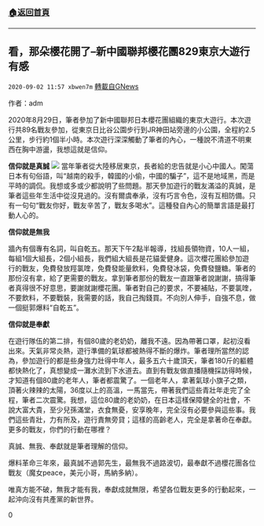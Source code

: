 ###  [:house:返回首頁](https://github.com/ourhimalayas/txt)
---

## 看，那朵櫻花開了&#8211;新中國聯邦櫻花團829東京大遊行有感
`2020-09-02 11:57 xbwen7m` [轉載自GNews](https://gnews.org/zh-hant/330202/)

作者：adm

2020年8月29日，筆者參加了新中國聯邦日本櫻花團組織的東京大遊行。本次遊行共89名戰友參加，從東京日比谷公園步行到JR神田站旁邊的小公園，全程約2.5公里，步行約1個半小時。本次遊行深深觸動了筆者的內心，一種說不清道不明東西在胸中游盪，我想這就是信仰。

**信仰就是真誠**
![](https://s3.amazonaws.com/gnews-media-offload/wp-content/uploads/2020/09/02113405/adm0902b-1.jpg)
當年筆者從大陸移居東京，長者給的忠告就是小心中國人。闖蕩日本有句俗語，叫“越南的殺手，韓國的小偷，中國的騙子”，這不是地域黑，而是平時的調侃。我想或多或少都說明了些問題。那天參加遊行的戰友滿溢的真誠，是筆者這些年生活中從沒見過的。沒有爾虞奉承，沒有巧言令色，沒有互相防備。只有一句句“戰友你好，戰友辛苦了，戰友多喝水”。這種發自內心的簡單言語是最打動人心的。

**信仰就是無我**

牆內有個專有名詞，叫自乾五。那天下午2點半報導，找組長領物資，10人一組，每組1個大組長，2個小組長，我們組大組長是花貓愛健身。這次櫻花團給參加遊行的戰友，免費發放羥氯喹，免費發能量飲料，免費發冰袋，免費發鹽糖。筆者的那份沒有拿，給了更需要的戰友。拿到筆者那份的戰友一直跟筆者說謝謝，搞得筆者真得很不好意思，要謝就謝櫻花團。筆者對自己的要求，不要補貼，不要氯喹，不要飲料，不要戰裝，我需要的話，我自己掏錢買。不向別人伸手，自強不息，做一個挺郭爆料“自乾五”。

**信仰就是奉獻**

在遊行隊伍的第二排，有個80歲的老奶奶，離我不遠。因為帶著口罩，起初沒看出來。天氣非常炎熱，遊行準備的氣球都被熱得不斷的爆炸。筆者理所當然的認為，參加遊行的都是些身強力壯得中年人，最多五六十歲頂天，筆者180斤的軀體都快熱化了，真想變成一灘水流到下水道去。直到有戰友做直播隨機採訪得時候，才知道有個80歲的老年人，筆者都震驚了。一個老年人，拿著氣球小旗子之類，頂著火辣辣的太陽，36度以上的高溫，一馬當先，帶著我們這些青壯年走完了全程，筆者二次震驚。我想，這位80歲的老奶奶，在日本這樣保障健全的社會，不說大富大貴，至少兒孫滿堂，衣食無憂，安享晚年，完全沒有必要參與這些事。我們這些青壯，力有所及，遊行責無旁貸；這樣的高齡老人，完全是拿著命在奉獻。更多的戰友，你們的行動在哪裡？

真誠、無我、奉獻就是筆者理解的信仰。

爆料革命三年來，最真誠不過郭先生，最無我不過路波切，最奉獻不過櫻花團各位戰友（魔女peace，美元小哥，馬納多納）。

唯真方能不破，無我才能有我，奉獻成就無限，希望各位戰友更多的行動起來，一起沖向沒有共產黨的新世界。

0
